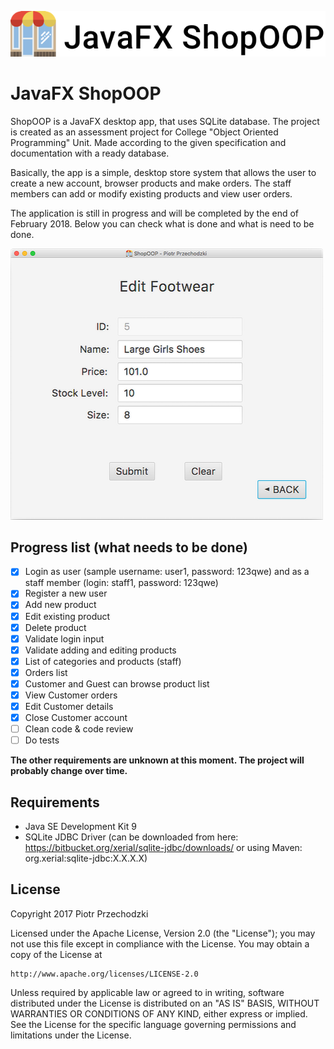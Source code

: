 ![JavaFX ShopOOP](https://github.com/Pio-Trek/ShopOOP/blob/master/banner.png)

# JavaFX ShopOOP

ShopOOP is a JavaFX desktop app, that uses SQLite database. The project is created as an assessment project for College "Object Oriented Programming" Unit. Made according to the given specification and documentation with a ready database.

Basically, the app is a simple, desktop store system that allows the user to create a new account, browser products and make orders. The staff members can add or modify existing products and view user orders.

The application is still in progress and will be completed by the end of February 2018. Below you can check what is done and what is need to be done.

![Sample Screen](https://github.com/Pio-Trek/ShopOOP/blob/master/app01.png)

## Progress list (what needs to be done)
- [x] Login as user (sample username: user1, password: 123qwe) and as a staff member (login: staff1, password: 123qwe)
- [x] Register a new user
- [x] Add new product
- [x] Edit existing product
- [x] Delete product
- [x] Validate login input
- [x] Validate adding and editing products
- [x] List of categories and products (staff)
- [x] Orders list
- [x] Customer and Guest can browse product list
- [x] View Customer orders
- [x] Edit Customer details
- [x] Close Customer account
- [ ] Clean code & code review
- [ ] Do tests

**The other requirements are unknown at this moment. The project will probably change over time.**

## Requirements

- Java SE Development Kit 9
- SQLite JDBC Driver (can be downloaded from here: https://bitbucket.org/xerial/sqlite-jdbc/downloads/ or using Maven: org.xerial:sqlite-jdbc:X.X.X.X)

## License

Copyright 2017 Piotr Przechodzki

Licensed under the Apache License, Version 2.0 (the "License");
you may not use this file except in compliance with the License.
You may obtain a copy of the License at

    http://www.apache.org/licenses/LICENSE-2.0

Unless required by applicable law or agreed to in writing, software
distributed under the License is distributed on an "AS IS" BASIS,
WITHOUT WARRANTIES OR CONDITIONS OF ANY KIND, either express or implied.
See the License for the specific language governing permissions and
limitations under the License.
